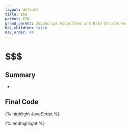 ```yaml
---
layout: default
title: $$$
parent: ES6
grand_parent: JavaScript Algorithms and Data Structures
has_children: false
nav_order: ##
---
```

# $$$
## Summary
- 

## Final Code

{% highlight JavaScript %}

{% endhighlight %}